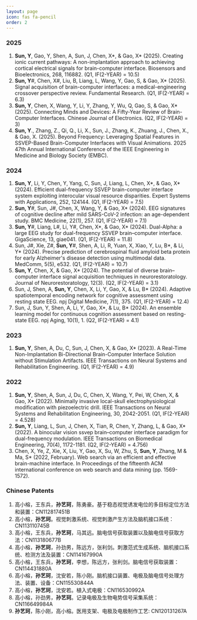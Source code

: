 ```yaml
---
layout: page
icon: fas fa-pencil
order: 2
---
```


### 2025
1. **Sun, Y**, Gao, Y, Shen, A, Sun, J, Chen, X*, & Gao, X* (2025). Creating ionic current pathways: A non-implantation approach to achieving cortical electrical signals for brain-computer interface. Biosensors and Bioelectronics, 268, 116882. (Q1, IF(2-YEAR) = 10.5)
2. **Sun, Y**#, Chen, X#, Liu, B, Liang, L, Wang, Y, Gao, S, & Gao, X* (2025). Signal acquisition of brain-computer interfaces: a medical-engineering crossover perspective review. Fundamental Research. (Q1, IF(2-YEAR) = 6.3)
3. **Sun, Y**, Chen, X, Wang, Y, Li, Y, Zhang, Y, Wu, Q, Gao, S, & Gao, X* (2025). Connecting Minds and Devices: A Fifty-Year Review of Brain-Computer Interfaces. Chinese Journal of Electronics. (Q2, IF(2-YEAR) = 3)
4. **Sun, Y**., Zhang, Z., Qi, Q., Li, X., Sun, J., Zhang, K., Zhuang, J., Chen, X., & Gao, X. (2025). Beyond Frequency: Leveraging Spatial Features in SSVEP-Based Brain-Computer Interfaces with Visual Animations. 2025 47th Annual International Conference of the IEEE Engineering in Medicine and Biology Society (EMBC). 

### 2024
1. **Sun, Y**, Li, Y, Chen, Y, Yang, C, Sun, J, Liang, L, Chen, X*, & Gao, X* (2024). Efficient dual-frequency SSVEP brain-computer interface system exploiting interocular visual resource disparities. Expert Systems with Applications, 252, 124144. (Q1, IF(2-YEAR) = 7.5)
2. **Sun, Y**#, Sun, J#, Chen, X, Wang, Y, & Gao, X* (2024). EEG signatures of cognitive decline after mild SARS-CoV-2 infection: an age-dependent study. BMC Medicine, 22(1), 257. (Q1, IF(2-YEAR) = 7.1)
3. **Sun, Y**#, Liang, L#, Li, Y#, Chen, X*, & Gao, X* (2024). Dual-Alpha: a large EEG study for dual-frequency SSVEP brain–computer interface. GigaScience, 13, giae041. (Q1, IF(2-YEAR) = 11.8)
4. Sun, J#, Xie, Z#, **Sun, Y**#, Shen, A, Li, R, Yuan, X, Xiao, Y, Lu, B*, & Li, Y* (2024). Precise prediction of cerebrospinal fluid amyloid beta protein for early Alzheimer's disease detection using multimodal data. MedComm, 5(5), e532. (Q1, IF(2-YEAR) = 10.7)
5. **Sun, Y**, Chen, X, & Gao, X* (2024). The potential of diverse brain–computer interface signal acquisition techniques in neurorestoratology. Journal of Neurorestoratology, 12(3). (Q2, IF(2-YEAR) = 3.1)
6. Sun, J, Shen, A, **Sun, Y**, Chen, X, Li, Y, Gao, X, & Lu, B* (2024). Adaptive spatiotemporal encoding network for cognitive assessment using resting state EEG. npj Digital Medicine, 7(1), 375. (Q1, IF(2-YEAR) = 12.4)
7. Sun, J, Sun, Y, Shen, A, Li, Y, Gao, X*, & Lu, B* (2024). An ensemble learning model for continuous cognition assessment based on resting-state EEG. npj Aging, 10(1), 1. (Q2, IF(2-YEAR) = 4.1)

### 2023
1. **Sun, Y**, Shen, A, Du, C, Sun, J, Chen, X, & Gao, X* (2023). A Real-Time Non-Implantation Bi-Directional Brain-Computer Interface Solution without Stimulation Artifacts. IEEE Transactions on Neural Systems and Rehabilitation Engineering. (Q1, IF(2-YEAR) = 4.9)


### 2022
1. **Sun, Y**, Shen, A, Sun, J, Du, C, Chen, X, Wang, Y, Pei, W, Chen, X, & Gao, X* (2022). Minimally invasive local-skull electrophysiological modification with piezoelectric drill. IEEE Transactions on Neural Systems and Rehabilitation Engineering, 30, 2042-2051. (Q1, IF(2-YEAR) = 4.528)
2. **Sun, Y**, Liang, L, Sun, J, Chen, X, Tian, R, Chen, Y, Zhang, L, & Gao, X* (2022). A binocular vision ssvep brain–computer interface paradigm for dual-frequency modulation. IEEE Transactions on Biomedical Engineering, 70(4), 1172-1181. (Q2, IF(2-YEAR) = 4.756)
3. Chen, X, Ye, Z, Xie, X, Liu, Y, Gao, X, Su, W, Zhu, S, **Sun, Y**, Zhang, M & Ma, S* (2022, February). Web search via an efficient and effective brain-machine interface. In Proceedings of the fifteenth ACM international conference on web search and data mining (pp. 1569-1572).

### Chinese Patents
1. 高小榕，王东兵，**孙艺珂**，陈勇豪。基于稳态视觉诱发电位的多目标定位方法和装置：CN112817451B
2. 高小榕，**孙艺珂**。视觉刺激系统、视觉刺激产生方法及脑机接口系统：CN113110745B
3. 高小榕，王东兵，**孙艺珂**，马其远。脑电信号获取装置以及脑电信号获取方法：CN113180677B
4. 高小榕，**孙艺珂**，孙劲男，陈远方，张利剑。刺激范式生成系统、脑机接口系统、检测方法及装置：CN114167990A
5. 高小榕，王东兵，**孙艺珂**，李想，陈远方，张利剑。脑电信号获取装置：CN114431880A
6. 高小榕，**孙艺珂**，沈安若，陈小刚。脑机接口装置、电极及脑电信号处理方法、装置、设备：CN115530844A
7. 高小榕，**孙艺珂**，沈安若。植入式电极：CN116530992A
8. 高小榕，孙劲男，**孙艺珂**。记录电极及生物电势信号采集系统：CN116649984A
9. **孙艺珂**，陈小刚，高小榕。医用支架、电极及电极制作工艺: CN120131267A
